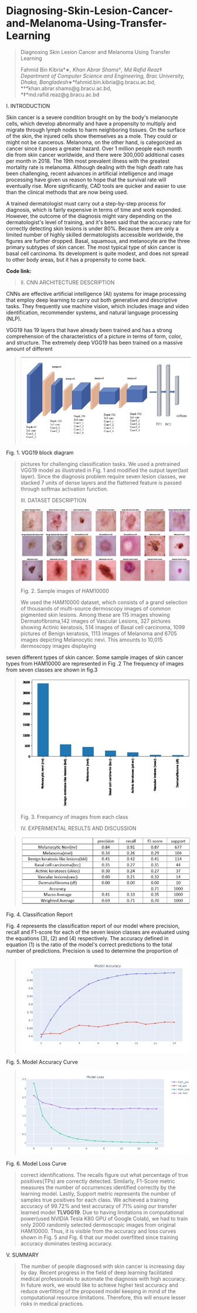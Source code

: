 # Diagnosing-Skin-Lesion-Cancer-and-Melanoma-Using-Transfer-Learning
> Diagnosing Skin Lesion Cancer and Melanoma Using Transfer Learning
>
> Fahmid Bin Kibria*∗*, Khan Abrar Shams*†*, Md Rafid Reaz*‡*\
> Department of Computer Science and Engineering, Brac University,
> Dhaka, Bangladesh*∗*fahmid.bin.kibria\@g.bracu.ac.bd,
> *†*khan.abrar.shams\@g.bracu.ac.bd, *‡*md.rafid.reaz\@g.bracu.ac.bd

I. INTRODUCTION

Skin cancer is a severe condition brought on by the body's melanocyte
cells, which develop abnormally and have a propensity to multiply and
migrate through lymph nodes to harm neighboring tissues. On the surface
of the skin, the injured cells show themselves as a mole. They could or
might not be cancerous. Melanoma, on the other hand, is categorized as
cancer since it poses a greater hazard. Over 1 million people each month
die from skin cancer worldwide, and there were 300,000 additional cases
per month in 2018. The 19th most prevalent illness with the greatest
mortality rate is melanoma. Although dealing with the high death rate
has been challenging, recent advances in artificial intelligence and
image processing have given us reason to hope that the survival rate
will eventually rise. More significantly, CAD tools are quicker and
easier to use than the clinical methods that are now being used.

A trained dermatologist must carry out a step-by-step process for
diagnosis, which is fairly expensive in terms of time and work expended.
However, the outcome of the diagnosis might vary depending on the
dermatologist's level of training, and it's been said that the accuracy
rate for correctly detecting skin lesions is under 80%. Because there
are only a limited number of highly skilled dermatologists accessible
worldwide, the figures are further dropped. Basal, squamous, and
melanocyte are the three primary subtypes of skin cancer. The most
typical type of skin cancer is basal cell carcinoma. Its development is
quite modest, and does not spread to other body areas, but it has a
propensity to come back.

**Code link:**

> II\. CNN ARCHITECTURE DESCRIPTION

CNNs are effective artificial intelligence (AI) systems for image
processing that employ deep learning to carry out both generative and
descriptive tasks. They frequently use machine vision, which includes
image and video identification, recommender systems, and natural
language processing (NLP).

VGG19 has 19 layers that have already been trained and has a strong
comprehension of the characteristics of a picture in terms of form,
color, and structure. The extremely deep VGG19 has been trained on a
massive amount of different

> ![Alt text](https://github.com/CyberNinja600/Diagnosing-Skin-Lesion-Cancer-and-Melanoma-Using-Transfer-Learning/blob/b131adc096eca3868db6577d6c71b8344c78bc0f/image1.png?raw=true "Title")


Fig. 1. VGG19 block diagram

> pictures for challenging classification tasks. We used a pretrained
> VGG19 model as illustrated in Fig. 1 and modified the output
> layer(last layer). Since the diagnosis problem require seven lesion
> classes, we stacked 7 units of dense layers and the flattened feature
> is passed through softmax activation function.
>
> III\. DATASET DESCRIPTION
>
> ![Alt text](https://github.com/CyberNinja600/Diagnosing-Skin-Lesion-Cancer-and-Melanoma-Using-Transfer-Learning/blob/39f38046d132e3ac3063d6cbf1803f52748d48f5/image2.png?raw=true "Title")
>
> Fig. 2. Sample images of HAM10000
>
> We used the HAM10000 dataset, which consists of a grand selection of
> thousands of multi-source dermoscopy images of common pigmented skin
> lesions. Among these are 115 images showing Dermatofibroma,142 images
> of Vascular Lesions, 327 pictures showing Actinic keratosis, 514
> images of Basal cell carcinoma, 1099 pictures of Benign keratosis,
> 1113 images of Melanoma and 6705 images depicting Melanocytic nevi.
> This amounts to 10,015 dermoscopy images displaying

seven different types of skin cancer. Some sample images of skin cancer
types from HAM10000 are represented in Fig .2 The frequency of images
from seven classes are shown in fig.3

> ![Alt text](https://github.com/CyberNinja600/Diagnosing-Skin-Lesion-Cancer-and-Melanoma-Using-Transfer-Learning/blob/39f38046d132e3ac3063d6cbf1803f52748d48f5/image3.png?raw=true "Title")
>
> Fig. 3. Frequency of images from each class
>
> IV\. EXPERIMENTAL RESULTS AND DISCUSSION

> ![Alt text](https://github.com/CyberNinja600/Diagnosing-Skin-Lesion-Cancer-and-Melanoma-Using-Transfer-Learning/blob/39f38046d132e3ac3063d6cbf1803f52748d48f5/image4.png?raw=true "Title")

Fig. 4. Classification Report


Fig. 4 represents the classification report of our model where
precision, recall and F1-score for each of the seven lesion classes are
evaluated using the equations (3), (2) and (4) respectively. The
accuracy defined in equation (1) is the ratio of the model's correct
predictions to the total number of predictions. Precision is used to
determine the proportion of

> ![Alt text](https://github.com/CyberNinja600/Diagnosing-Skin-Lesion-Cancer-and-Melanoma-Using-Transfer-Learning/blob/39f38046d132e3ac3063d6cbf1803f52748d48f5/image5.png?raw=true "Title")

Fig. 5. Model Accuracy Curve

> ![Alt text](https://github.com/CyberNinja600/Diagnosing-Skin-Lesion-Cancer-and-Melanoma-Using-Transfer-Learning/blob/39f38046d132e3ac3063d6cbf1803f52748d48f5/image6.png?raw=true "Title")

Fig. 6. Model Loss Curve

> correct identifications. The recalls figure out what percentage of
> true positives(TPs) are correctly detected. Similarly, F1-Score metric
> measures the number of occurrences identified correctly by the
> learning model. Lastly, Support metric represents the number of
> samples true positives for each class. We achieved a training accuracy
> of 99.72% and test accuracy of 71% using our transfer learned model
> **TLVGG19**. Due to having limitations in computational power(used
> NVIDIA Tesla K80 GPU of Google Colab), we had to train only 2000
> randomly selected dermoscopic images from original HAM10000. Thus, it
> is visible from the accuracy and loss curves shown in Fig. 5 and Fig.
> 6 that our model overfitted since training accuracy dominates testing
> accuracy.

V. SUMMARY

> The number of people diagnosed with skin cancer is increasing day by
> day. Recent progress in the field of deep learning facilitated medical
> professionals to automate the diagnosis with high accuracy. In future
> work, we would like to achieve higher test accuracy and reduce
> overfitting of the proposed model keeping in mind of the computational
> resource limitations. Therefore, this will ensure lesser risks in
> medical practices.
